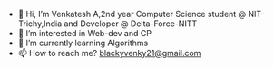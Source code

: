 - 👋 Hi, I’m Venkatesh A,2nd year Computer Science student @ NIT-Trichy,India and Developer @ Delta-Force-NITT
- 👀 I’m interested in Web-dev and CP
- 🌱 I’m currently learning Algorithms
- 📫 How to reach me? blackyvenky21@gmail.com
